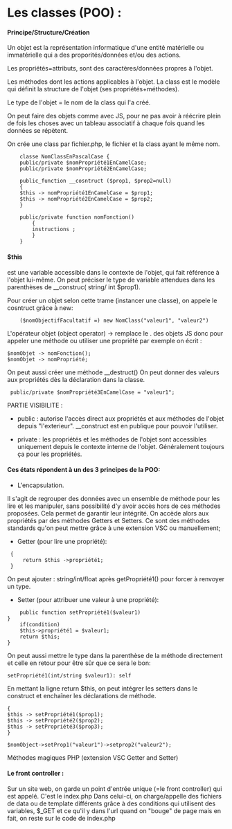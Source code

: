 # Les classes (POO) :
  #### Principe/Structure/Création 
Un objet est la représentation informatique d'une entité matérielle ou immatérielle qui a des proporités/données et/ou des actions.

Les propriétés=attributs, sont des caractères/données propres à l'objet.

Les méthodes dont les actions applicables à l'objet. La class est le modèle qui définit la structure de l'objet (ses propriétés+méthodes).

Le type de l'objet = le nom de la class qui l'a créé.     

On peut faire des objets comme avec JS, pour ne pas avoir à réécrire plein de fois les choses avec un tableau associatif à chaque fois quand les données se répètent.
    
On crée une class par fichier.php, le fichier et la class ayant le même nom.   

```
    classe NomClassEnPascalCase {
    public/private $nomPropriété1EnCamelCase;
    public/private $nomPropriété2EnCamelCase;

    public_function __cosntruct ($prop1, $prop2=null)
    {
    $this -> nomPropriété1EnCamelCase = $prop1;
    $this -> nomPropriété2EnCamelCase = $prop2;
    }

    public/private function nomFonction()
        {
        instructions ;
        }
    }
```
#### $this
est une variable accessible dans le contexte de l'objet, qui fait référence à l'objet lui-même. On peut préciser le type de variable attendues dans les parenthèses de __construc( string/ int $prop1).

Pour créer un objet selon cette trame (instancer une classe), on appele le cosntruct grâce à new:

```
    ($nomObjectifFacultatif =) new NomClass("valeur1", "valeur2")
```
L'opérateur objet (object operator) -> remplace le . des objets JS donc pour appeler une méthode ou utiliser une propriété par exemple on écrit :

```
$nomObjet -> nomFonction();
$nomObjet -> nomPropriété; 
```
On peut aussi créer une méthode __destruct()
On peut donner des valeurs aux propriétés dès la déclaration dans la classe.

```
 public/private $nomPropriété3EnCamelCase = "valeur1";
```

PARTIE VISIBILITE :
* public : autorise l'accès direct aux propriétés et aux méthodes de l'objet depuis "l'exterieur".  __construct est en publique pour pouvoir l'utiliser.

* private : les propriétés et les méthodes de l'objet sont accessibles uniquement depuis le contexte interne de l'objet. Généralement toujours ça pour les propriétés.

#### Ces états répondent à un des 3 principes de la POO:

* L'encapsulation.
  
Il s'agit de regrouper des données avec un ensemble de méthode pour les lire et les manipuler,
sans possibilité d'y avoir accès hors de ces méthodes proposées. Cela permet de garantir leur intégrité.
On accède alors aux propriétés par des méthodes Getters et Setters. Ce sont des méthodes standards qu'on peut mettre grâce à une extension VSC ou manuellement;

* Getter (pour lire une propriété):
 ```public function getPropriété1()
  {
      return $this ->propriété1;
  } 
```
On peut ajouter : 
 string/int/float
 après 
getPropriété1()
 pour forcer à renvoyer un type.

* Setter (pour attribuer une valeur à une propriété):

```
    public function setPropriété1($valeur1) 
}
    if(condition)
    $this->propriété1 = $valeur1;
    return $this;
}
```

On peut aussi mettre le type dans la parenthèse de la méthode directement et celle en retour pour être sûr que ce sera le bon: 
```
setPropriété1(int/string $valeur1): self
```

En mettant la ligne return $this, on peut intégrer les setters dans le construct et enchaîner les déclarations de méthode.
```public function construct ($prop1, $prop2, $prop3=null)
{
$this -> setPropriété1($prop1);
$this -> setPropriété2($prop2);
$this -> setPropriété3($prop3);
}

$nomObject->setProp1("valeur1")->setprop2("valeur2");
```

Méthodes magiques PHP (extension VSC Getter and Setter)

#### Le front controller :

Sur un site web, on garde un point d'entrée unique (=le front controller) qui est appelé. C'est le index.php
Dans celui-ci, on charge/appelle des fichiers de data ou de template différents grâce à des conditions qui utilisent des variables, $_GET et ce qu'il y dans l'url quand on "bouge" de page mais en fait, on reste sur le code de index.php
